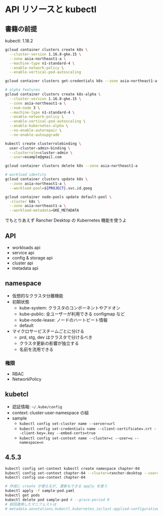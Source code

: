 # API リソースと kubectl

## 書籍の前提
kubectl: 1.18.2

```bash
gcloud container clusters create k8s \
  --cluster-version 1.16.8-gke.15 \
  --zone asia-northeast1-a \
  --machine-type n1-standard-4 \
  --enable-network-policy \
  --enable-vertical-pod-autoscaling

gcloud container clusters get-credentials k8s --zone asia-northeast1-a

# alpha features
gcloud container clusters create k8s-alpha \
  --cluster-version 1.16.8-gke.15 \
  --zone asia-northeast1-a \
  --num-node 3 \
  --machine-type n1-standard-4 \
  --enable-network-policy \
  --enable-vertical-pod-autoscaling \
  --enable-kubernetes-alpha \
  --no-enable-autorepair \
  --no-enable-autoupgrade

kubectl create clusterrolebinding \
  user-cluster-admin-binding \
  --clusterrole=cluster-admin \
  --user=example@gmail.com

gcloud container clusters delete k8s --zone asia-northeast1-a

# workload identity
gcloud container clusters update k8s \
  --zone asia-northeast1-a \
  --workload-pool=${PROJECT}.svc.id.goog

gcloud container node-pools update default-pool \
  -cluster k8s \
  --zone asia-northeast1-a \
  --workload-metadata=GKE_METADATA
```

でもとりあえず Rancher Desktop の Kubernetes 機能を使うよ

## API
- workloads api
- service api
- config & storage api
- cluster api
- metadata api

## namespace
- 仮想的なクラスタ分離機能
- 初期状態
  - kube-system: クラスタのコンポーネントやアドオン
  - kube-public: 全ユーザーが利用できる configmap など
  - kube-node-lease: ノードのハートビート情報
  - default
- マイクロサービスチームごとに分ける
  - prd, stg, dev はクラスタで分けるべき
  - クラスタ更新の影響が独立する
  - 名前を流用できる

### 権限
- RBAC
- NetworkPolicy

## kubetcl
- 認証情報: `~/.kube/config`
- context: cluster-user-namespace の組
- sample
  - `kubectl config set-cluster name --server=url`
  - `kubectl config set-credentials name --client-certificate=.crt --client-key=.key --embed-certs=true`
  - `kubectl config set-context name --cluster=c --user=u --namespace=n`

## 4.5.3
```bash
kubectl config set-context kubectl create namespace chapter-04
kubectl config set-context chapter-04 --cluster=rancher-desktop --user=rancher-desktop --namespace=chapter-04
kubectl config use-context chapter-04

# 作成に create が使えるが, 更新もできる apply を使う
kubectl apply -f sample-pod.yaml
kubectl get pods
kubectl delete pod sample-pod # --grace-period 0
# 前回適用したマニフェストは
# metadata.annotations.kubectl.kubernetes.io/last-applied-configuration にある
```
